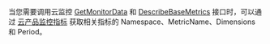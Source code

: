 
当您需要调用云监控 [GetMonitorData](https://cloud.tencent.com/document/product/248/31014) 和 [DescribeBaseMetrics](https://cloud.tencent.com/document/product/248/30351) 接口时，可以通过 [云产品监控指标](https://cloud.tencent.com/document/product/248/6140) 获取相关指标的 Namespace、MetricName、Dimensions 和 Period。
